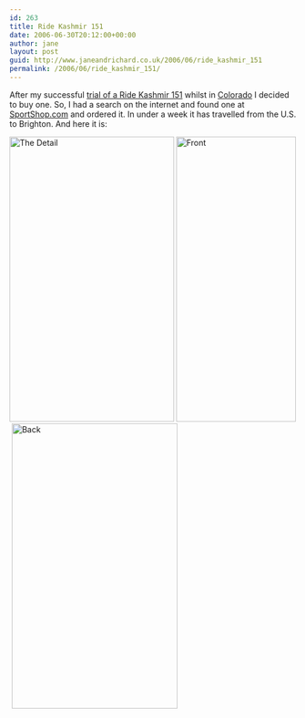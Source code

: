 ```yaml
---
id: 263
title: Ride Kashmir 151
date: 2006-06-30T20:12:00+00:00
author: jane
layout: post
guid: http://www.janeandrichard.co.uk/2006/06/ride_kashmir_151
permalink: /2006/06/ride_kashmir_151/
---
```

After my successful [trial of a Ride Kashmir 151](http://www.janeandrichard.co.uk/2006/03/whilst_we_were_snowboarding) whilst in [Colorado](http://v1.janeandrichard.co.uk/travel/colorado2006/index.html) I decided to buy one. So, I had a search on the internet and found one at [SportShop.com](http://sportstop.com/category/snowboarding.boards/) and ordered it. In under a week it has travelled from the U.S. to Brighton. And here it is:

<img src="http://www.janeandrichard.co.uk/blog/img/2006/06/boarddetail.jpg" width="289" height="500" alt="The Detail" />&#160;<img src="http://www.janeandrichard.co.uk/blog/img/2006/06/boardfront.jpg" width="210" height="500" alt="Front" />&#160;<img src="http://www.janeandrichard.co.uk/blog/img/2006/06/boardback.jpg" width="291" height="500" alt="Back" />